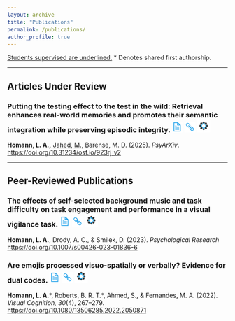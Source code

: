 ```yaml
---
layout: archive
title: "Publications"
permalink: /publications/
author_profile: true
---
```


<u>Students supervised are underlined.</u> \* Denotes shared first authorship.

<hr>

## Articles Under Review

### Putting the testing effect to the test in the wild: Retrieval enhances real-world memories and promotes their semantic integration while preserving episodic integrity. <a href="/files/Preprint-Putting the testing effect to the test.pdf" target="_blank"><img src="/images/icons/paper.png" width="25" height="25"></a> <a href="https://doi.org/10.31234/osf.io/923rj_v2" target="_blank"><img src="/images/icons/link.png" width="25" height="25"></a> <a href="https://osf.io/t6kc3/?view_only=3fddd2fa398c4ef690649e3f538bb5c5" target="_blank"><img src="/images/icons/osf.png" width="30" height="30"></a> 

**Homann, L. A.,** <u>Jahed, M.,</u> Barense, M. D. (2025). *PsyArXiv*. https://doi.org/10.31234/osf.io/923rj_v2

<hr>

## Peer-Reviewed Publications

### The effects of self-selected background music and task difficulty on task engagement and performance in a visual vigilance task. <a href="/files/Homann_Drody_Smilek_2023.pdf" target="_blank"><img src="/images/icons/paper.png" width="25" height="25"></a> <a href="https://doi.org/10.1007/s00426-023-01836-6" target="_blank"><img src="/images/icons/link.png" width="25" height="25"></a> <a href="https://osf.io/n9w5m/" target="_blank"><img src="/images/icons/osf.png" width="30" height="30"></a> 
**Homann, L. A.**, Drody, A. C., & Smilek, D. (2023). *Psychological Research* https://doi.org/10.1007/s00426-023-01836-6

### Are emojis processed visuo-spatially or verbally? Evidence for dual codes. <a href="/files/emoji-paper.pdf" target="_blank"><img src="/images/icons/paper.png" width="25" height="25"></a> <a href="https://doi.org/10.1080/13506285.2022.2050871" target="_blank"><img src="/images/icons/link.png" width="25" height="25"></a> <a href="https://osf.io/3uvny/" target="_blank"><img src="/images/icons/osf.png" width="30" height="30"></a> 
**Homann, L. A.**\*, Roberts, B. R. T.\*, Ahmed, S., & Fernandes, M. A. (2022). *Visual Cognition, 30*(4), 267–279. https://doi.org/10.1080/13506285.2022.2050871
